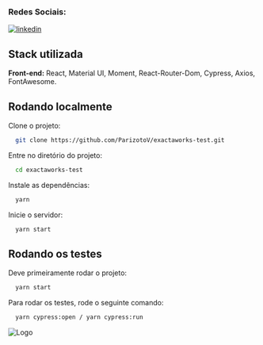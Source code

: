 ### Redes Sociais:
[![linkedin](https://img.shields.io/badge/linkedin-0A66C2?style=for-the-badge&logo=linkedin&logoColor=white)](https://www.linkedin.com/in/viniciusvparizoto)


## Stack utilizada

**Front-end:** React, Material UI, Moment, React-Router-Dom, Cypress, Axios, FontAwesome.


## Rodando localmente

Clone o projeto:

```bash
  git clone https://github.com/ParizotoV/exactaworks-test.git
```

Entre no diretório do projeto:

```bash
  cd exactaworks-test
```

Instale as dependências:

```bash
  yarn
```

Inicie o servidor:

```bash
  yarn start
```


## Rodando os testes

Deve primeiramente rodar o projeto:

```bash
  yarn start
```

Para rodar os testes, rode o seguinte comando:

```bash
  yarn cypress:open / yarn cypress:run
```


![Logo](http://media3.giphy.com/media/jYAGkoghdmD9S/giphy.gif?w=144)
